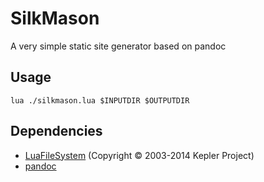 # SilkMason

A very simple static site generator based on pandoc

## Usage

`lua ./silkmason.lua $INPUTDIR $OUTPUTDIR`

## Dependencies

- [LuaFileSystem](https://github.com/keplerproject/luafilesystem) (Copyright © 2003-2014 Kepler Project)
- [pandoc](https://github.com/jgm/pandoc)
